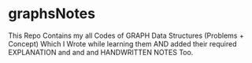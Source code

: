 # graphsNotes
This Repo Contains my all Codes of GRAPH Data Structures (Problems + Concept) Which I Wrote while learning them AND added their required EXPLANATION and and and HANDWRITTEN NOTES Too.
